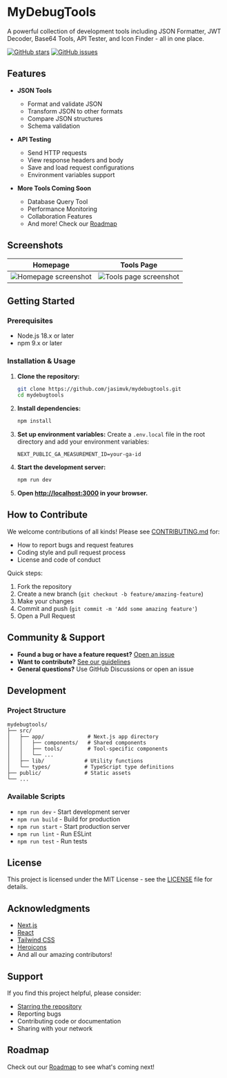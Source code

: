 # MyDebugTools

A powerful collection of development tools including JSON Formatter, JWT Decoder, Base64 Tools, API Tester, and Icon Finder - all in one place.

[![GitHub stars](https://img.shields.io/github/stars/jasimvk/mydebugtools?style=social)](https://github.com/jasimvk/mydebugtools/stargazers)
[![GitHub issues](https://img.shields.io/github/issues/jasimvk/mydebugtools)](https://github.com/jasimvk/mydebugtools/issues)

## Features

- **JSON Tools**
  - Format and validate JSON
  - Transform JSON to other formats
  - Compare JSON structures
  - Schema validation

- **API Testing**
  - Send HTTP requests
  - View response headers and body
  - Save and load request configurations
  - Environment variables support

- **More Tools Coming Soon**
  - Database Query Tool
  - Performance Monitoring
  - Collaboration Features
  - And more! Check our [Roadmap](https://mydebugtools.com/roadmap)

## Screenshots

| Homepage | Tools Page |
|----------|------------|
| ![Homepage screenshot](public/screenshots/homepage.png) | ![Tools page screenshot](public/screenshots/tools.png) |

## Getting Started

### Prerequisites

- Node.js 18.x or later
- npm 9.x or later

### Installation & Usage

1. **Clone the repository:**
   ```bash
   git clone https://github.com/jasimvk/mydebugtools.git
   cd mydebugtools
   ```
2. **Install dependencies:**
   ```bash
   npm install
   ```
3. **Set up environment variables:**
   Create a `.env.local` file in the root directory and add your environment variables:
   ```env
   NEXT_PUBLIC_GA_MEASUREMENT_ID=your-ga-id
   ```
4. **Start the development server:**
   ```bash
   npm run dev
   ```
5. **Open [http://localhost:3000](http://localhost:3000) in your browser.**

## How to Contribute

We welcome contributions of all kinds! Please see [CONTRIBUTING.md](CONTRIBUTING.md) for:
- How to report bugs and request features
- Coding style and pull request process
- License and code of conduct

Quick steps:
1. Fork the repository
2. Create a new branch (`git checkout -b feature/amazing-feature`)
3. Make your changes
4. Commit and push (`git commit -m 'Add some amazing feature'`)
5. Open a Pull Request

## Community & Support

- **Found a bug or have a feature request?** [Open an issue](https://github.com/jasimvk/mydebugtools/issues)
- **Want to contribute?** [See our guidelines](CONTRIBUTING.md)
- **General questions?** Use GitHub Discussions or open an issue

## Development

### Project Structure

```
mydebugtools/
├── src/
│   ├── app/              # Next.js app directory
│   │   ├── components/   # Shared components
│   │   ├── tools/        # Tool-specific components
│   │   └── ...
│   ├── lib/             # Utility functions
│   └── types/           # TypeScript type definitions
├── public/              # Static assets
└── ...
```

### Available Scripts

- `npm run dev` - Start development server
- `npm run build` - Build for production
- `npm run start` - Start production server
- `npm run lint` - Run ESLint
- `npm run test` - Run tests

## License

This project is licensed under the MIT License - see the [LICENSE](LICENSE) file for details.

## Acknowledgments

- [Next.js](https://nextjs.org/)
- [React](https://reactjs.org/)
- [Tailwind CSS](https://tailwindcss.com/)
- [Heroicons](https://heroicons.com/)
- And all our amazing contributors!

## Support

If you find this project helpful, please consider:
- [Starring the repository](https://github.com/jasimvk/mydebugtools)
- Reporting bugs
- Contributing code or documentation
- Sharing with your network

## Roadmap

Check out our [Roadmap](https://mydebugtools.com/roadmap) to see what's coming next!

